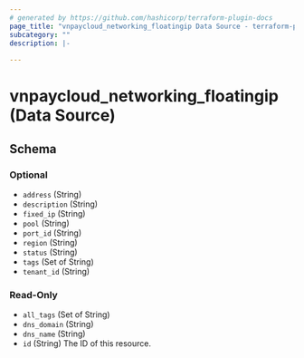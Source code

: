 ```yaml
---
# generated by https://github.com/hashicorp/terraform-plugin-docs
page_title: "vnpaycloud_networking_floatingip Data Source - terraform-provider-vnpaycloud"
subcategory: ""
description: |-
  
---
```


# vnpaycloud_networking_floatingip (Data Source)





<!-- schema generated by tfplugindocs -->
## Schema

### Optional

- `address` (String)
- `description` (String)
- `fixed_ip` (String)
- `pool` (String)
- `port_id` (String)
- `region` (String)
- `status` (String)
- `tags` (Set of String)
- `tenant_id` (String)

### Read-Only

- `all_tags` (Set of String)
- `dns_domain` (String)
- `dns_name` (String)
- `id` (String) The ID of this resource.
